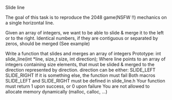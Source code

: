 Slide line

The goal of this task is to reproduce the 2048 game(NSFW !!) mechanics on a single horizontal line.

Given an array of integers, we want to be able to slide & merge it to the left or to the right. Identical numbers, if they are contiguous or separated by zeros, should be merged (See example)

Write a function that slides and merges an array of integers
Prototype: int slide_line(int *line, size_t size, int direction);
Where line points to an array of integers containing size elements, that must be slided & merged to the direction represented by direction. direction can be either:
SLIDE_LEFT
SLIDE_RIGHT
If it is something else, the function must fail
Both macros SLIDE_LEFT and SLIDE_RIGHT must be defined in slide_line.h
Your function must return 1 upon success, or 0 upon failure
You are not allowed to allocate memory dynamically (malloc, calloc, …)